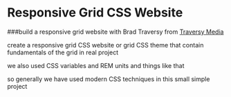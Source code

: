 # Responsive Grid CSS Website
###build a responsive grid website with Brad Traversy from [Traversy Media](https://www.youtube.com/watch?v=moBhzSC455o)

create a responsive grid CSS website or grid CSS theme that contain fundamentals of the grid in real project

we also used CSS variables and REM units and things like that

so generally we have used modern CSS techniques in this small simple project
